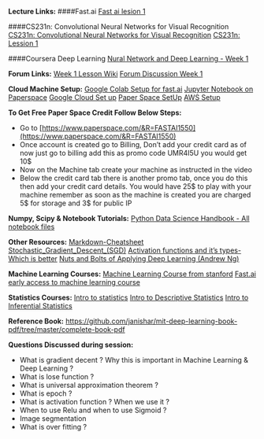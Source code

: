 **Lecture Links:**
####Fast.ai
[Fast ai lesion 1](http://course.fast.ai/lessons/lesson1.html)

####CS231n: Convolutional Neural Networks for Visual Recognition
[CS231n: Convolutional Neural Networks for Visual Recognition](http://cs231n.github.io/transfer-learning/)
[CS231n: Lession 1](https://www.youtube.com/watch?v=vT1JzLTH4G4&list=PLC1qU-LWwrF64f4QKQT-Vg5Wr4qEE1Zxk)

####Coursera Deep Learning
[Nural Network and Deep Learning - Week 1](https://www.youtube.com/watch?v=7PiK4wtfvbA&list=PLBAGcD3siRDguyYYzhVwZ3tLvOyyG5k6K)

**Forum Links:**
[Week 1 Lesson Wiki](http://wiki.fast.ai/index.php/Lesson_1)
[Forum Discussion Week 1](http://forums.fast.ai/t/lesson-1-discussion/96)

**Cloud Machine Setup:**
[Google Colab Setup for fast.ai](https://towardsdatascience.com/fast-ai-lesson-1-on-google-colab-free-gpu-d2af89f53604)
[Jupyter Notebook on Paperspace](https://by-the-water.github.io/posts/2017/05/16/setting-up-a-jupyter-notebook-server-on-paperspace.html)
[Google Cloud Set up](https://medium.com/@jamsawamsa/running-a-google-cloud-gpu-for-fast-ai-for-free-5f89c707bae6)
[Paper Space SetUp](https://github.com/reshamas/fastai_deeplearn_part1/blob/master/tools/paperspace.md)
[AWS Setup](https://github.com/fastai/courses/blob/master/setup/aws-alias.sh)

**To Get Free Paper Space Credit Follow Below Steps:**
- Go to [https://www.paperspace.com/&R=FASTAI1550](https://www.paperspace.com/&R=FASTAI1550)
- Once account is created go to Billing, Don’t add your credit card as of now just go to billing
add this as promo code UMR4I5U you would get 10$
- Now on the Machine tab create your machine as instructed in the video
- Below the credit card tab there is another promo tab, once you do this then add your credit card details. You would have 25$ to play with your machine remember as soon as the machine is created you are charged 5$ for storage and 3$ for public IP


**Numpy, Scipy & Notebook Tutorials:**
[Python Data Science Handbook - All notebook files](https://github.com/jakevdp/PythonDataScienceHandbook)

**Other Resources:**
[Markdown-Cheatsheet](https://github.com/adam-p/markdown-here/wiki/Markdown-Cheatsheet)
[Stochastic_Gradient_Descent_(SGD)](http://wiki.fast.ai/index.php/Stochastic_Gradient_Descent_(SGD))
[Activation functions and it’s types-Which is better](https://towardsdatascience.com/activation-functions-and-its-types-which-is-better-a9a5310cc8f)
[Nuts and Bolts of Applying Deep Learning (Andrew Ng)](https://www.youtube.com/watch?v=F1ka6a13S9I)

**Machine Learning Courses:**
[Machine Learning Course from stanford](https://www.youtube.com/watch?v=UzxYlbK2c7E&list=PLFC36A799B7FFD0CF)
[Fast.ai early access to machine learning course](http://forums.fast.ai/t/another-treat-early-access-to-intro-to-machine-learning-videos/6826?source_topic_id=9285)

**Statistics Courses:**
[Intro to statistics](https://www.udacity.com/course/intro-to-statistics--st101)
[Intro to Descriptive Statistics](https://www.udacity.com/course/intro-to-descriptive-statistics--ud827)
[Intro to Inferential Statistics](https://in.udacity.com/course/intro-to-inferential-statistics--ud201)

**Reference Book:**
https://github.com/janishar/mit-deep-learning-book-pdf/tree/master/complete-book-pdf

**Questions Discussed during session:**
- What is gradient decent ? Why this is important in Machine Learning & Deep Learning ?
- What is lose function ?
- What is universal approximation theorem ?
- What is epoch ?
- What is activation function ? When we use it ? 
- When to use Relu and when to use Sigmoid ?
- Image segmentation
- What is over fitting ?
